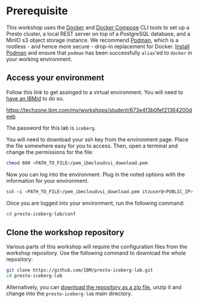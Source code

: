 # Prerequisite

This workshop uses the [Docker](https://docs.docker.com/) and [Docker Compose](https://docs.docker.com/compose/) CLI tools to set up a Presto cluster, a local REST server on top of a PostgreSQL database, and a MinIO s3 object storage instance. We recommend [Podman](https://podman.io/), which is a rootless - and hence more secure - drop-in replacement for Docker. [Install Podman](https://podman.io/docs/installation) and ensure that `podman` has been successfully `alias`'ed to `docker` in your working environment.

## Access your environment

Follow this link to get assinged to a virtual environment. You will need to [have an IBMid](https://urldefense.proofpoint.com/v2/url?u=https-3A__u8160902.ct.sendgrid.net_ls_click-3Fupn-3Du001.WEgFBoj4nWPI2JVlMtlISVaUWb-2D2BKVVRyzKGz4-2D2Fk-2D2BN5gX-2D2Bzbzzuj7knp-2D2BRrBtADnUCKfKzQZMR795EP0qc-2D2BqNMEeXHDUkbIDUbuhAr79fPybqvB1-2D2BwK5D-2D2BGY-2D2FjrblXATO3zDjzELtGvt2mnxmUDfZhzRpe1UzPJ9oWMbsScfMgAiN2cCSzJBW2q3wKQWCTYcvggG70bwHIJNAwLlw2qvmGy7QUV4lz7QxjeuTsXGcQ2zJbdqVO8iEWIkwyEKJVlztaEx-2D2BbOy9NdEtPOrrcVxZGsE0vbOg7ZmofVOIJw-2D2Bi-2D2FUZrkhNv8ZNLbfB5Maega10QcFOd-5F2KNIHf68nrNXZBhbSjT32rtBn8AcSdShM0OFmJCOy-2D2F8mM8KLPVzgoIryCNce9eHb5GAB-2D2FmZxYqUGZQrkV4vr4iiHE5q9m0R5zIZ0xhwrjTZsZk9CpnhbQdF9IHndzCHaGopV4L-2D2Fh3yaQBXhiTw1YmAJFFfk9I906QeRXULRR3gfpEsFKvRUgXDB77xOQKUGntFzlkb-2D2FDi80zmnLU-2D2Bv1DQ37IjLJUfJUd-2D2F3woNREwuju0k5eDkEdg11omP9xazHVGD2n3PNzgYwCMYq7xySb9jnLjM-2D2FU-2D2BIiER5pK2LwF4ctNL34IVShdZfbjSJXZ-2D2FT-2D2FKnEFgsY7Ee1-2D2B0sXHsucf6A0GgSPwV6wSenvCt5YF8PWB80mnsMiGIaAXgPLjDM8h7rBiYGnaDg2vK3uIOtgytMkg-2D3D-2D3D&d=DwMFAg&c=BSDicqBQBDjDI9RkVyTcHQ&r=dIs2381eqVWuNGLqb7ZQ673HFdGQmASi_gH1hQrYTAo&m=T2uF0fYsP5fo-n_b3Z7XO-n-S3wSbm4riV_qoZzc6ogopcUw6yk0637bgFFbOsIX&s=2C6Qc0g6ia89JzvkqhiFUYSwiGQDxWw5MQmV3El0Ha4&e=) to do so.

https://techzone.ibm.com/my/workshops/student/673e4f3b0fef21364200deeb

The password for this lab is `iceberg`.

You will need to download your ssh key from the environment page. Place the file somewhere easy for you to access. Then, open a terminal and change the permissions for the file:

```bash
chmod 600 <PATH_TO_FILE>/pem_ibmcloudvsi_download.pem
```

Now you can log into the environment. Plug in the noted options with the information for your environment.

```bash
ssh –i <PATH_TO_FILE>/pem_ibmcloudvsi_download.pem itzuser@<PUBLIC_IP> -p 2223
```

Once you are logged into your environment, run the following command:

```bash
cd presto-iceberg-lab/conf
```

## Clone the workshop repository

Various parts of this workshop will require the configuration files from the workshop repository. Use the following command to download the whole repository:

```bash
git clone https://github.com/IBM/presto-iceberg-lab.git
cd presto-iceberg-lab
```

Alternatively, you can [download the repository as a zip file](https://codeload.github.com/IBM/presto-iceberg-lab/zip/refs/heads/main), unzip it and change into the `presto-iceberg-lab` main directory.
